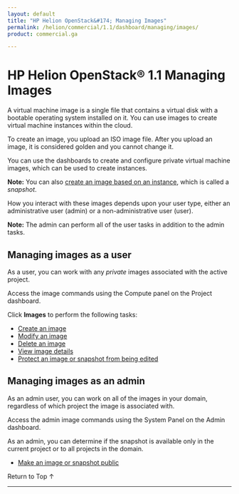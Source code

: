 ```yaml
---
layout: default
title: "HP Helion OpenStack&#174; Managing Images"
permalink: /helion/commercial/1.1/dashboard/managing/images/
product: commercial.ga

---
```

<!--PUBLISHED-->

<script>

function PageRefresh {
onLoad="window.refresh"
}

PageRefresh();

</script>

<!--
<p style="font-size: small;"> <a href="/helion/commercial/1.1/ga1/install/">&#9664; PREV</a> | <a href="/helion/commercial/1.1/ga1/install-overview/">&#9650; UP</a> | <a href="/helion/commercial/1.1/ga1/">NEXT &#9654;</a> 
-->

# HP Helion OpenStack&#174; 1.1 Managing Images

A virtual machine image is a single file that contains a virtual disk with a bootable operating system installed on it. You can use images to create virtual machine instances within the cloud. 

To create an image, you upload an ISO image file. After you upload an image, it is considered golden and you cannot change it.

You can use the dashboards to create and configure private virtual machine images, which can be used to create instances.

**Note:** You can also [create an image based on an instance](/helion/commercial/1.1/dashboard/managing/images/public/), which is called a *snapshot*.

How you interact with these images depends upon your user type, either an administrative user (admin) or a non-administrative user (user). 

**Note:** The admin can perform all of the user tasks in addition to the admin tasks.

## Managing images as a user ##

As a user, you can work with any *private* images associated with the active project.

Access the image commands using the Compute panel on the Project dashboard. 

Click **Images** to perform the following tasks:

* [Create an image](/helion/commercial/1.1/dashboard/managing/images/create/)
* [Modify an image](/helion/commercial/1.1/dashboard/managing/images/modify/)
* [Delete an image](/helion/commercial/1.1/dashboard/managing/images/delete/)
* [View image details](/helion/commercial/1.1/dashboard/managing/images/details/)
* [Protect an image or snapshot from being edited](/helion/commercial/1.1/dashboard/managing/images/protect/)


## Managing images as an admin ##

As an admin user, you can work on all of the images in your domain, regardless of which project the image is associated with. 

Access the admin image commands using the System Panel  on the Admin dashboard.

As an admin, you can determine if the snapshot is available only in the current project or to all projects in the domain.

* [Make an image or snapshot public](/helion/commercial/1.1/dashboard/managing/images/public/)

<a href="#top" style="padding:14px 0px 14px 0px; text-decoration: none;"> Return to Top &#8593; </a>


----
